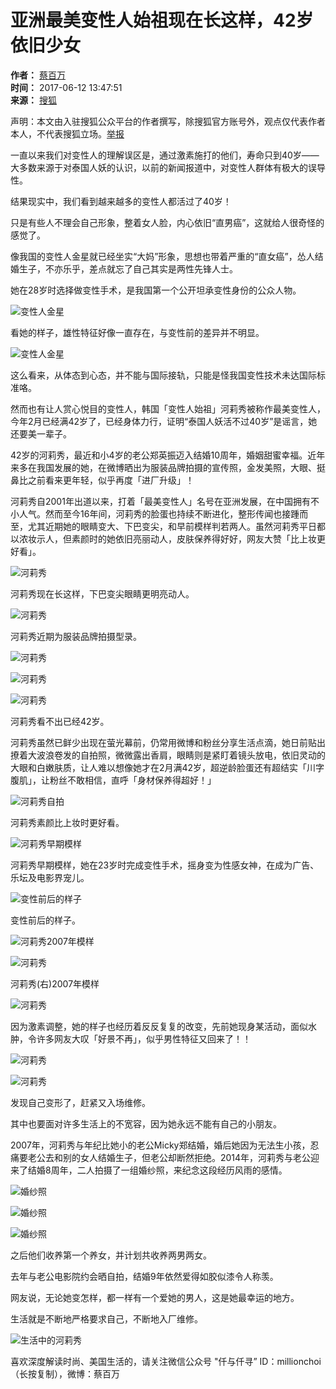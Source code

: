 # 亚洲最美变性人始祖现在长这样，42岁依旧少女

**作者：** [蔡百万](http://mp.sohu.com/profile?xpt=MTQxMjY5MTk0MkBzaW5hLnNvaHUuY29t)  
**时间：** 2017-06-12 13:47:51  
**来源：** [搜狐](https://fashion.sohu.com/20170612/n496689748.shtml)  

声明：本文由入驻搜狐公众平台的作者撰写，除搜狐官方账号外，观点仅代表作者本人，不代表搜狐立场。[举报](https://quan.sohu.com/q/545c9b6bf6c43b5569fe64a2)

一直以来我们对变性人的理解误区是，通过激素施打的他们，寿命只到40岁——大多数来源于对泰国人妖的认识，以前的新闻报道中，对变性人群体有极大的误导性。

结果现实中，我们看到越来越多的变性人都活过了40岁！

只是有些人不理会自己形象，整着女人脸，内心依旧“直男癌”，这就给人很奇怪的感觉了。

像我国的变性人金星就已经坐实“大妈”形象，思想也带着严重的“直女癌”，怂人结婚生子，不亦乐乎，差点就忘了自己其实是两性先锋人士。

她在28岁时选择做变性手术，是我国第一个公开坦承变性身份的公众人物。

![变性人金星](https://img.mp.itc.cn/upload/20170612/d8863156e5894eb8be120c6aca6a4988_th.jpg)

看她的样子，雄性特征好像一直存在，与变性前的差异并不明显。

![变性人金星](https://img.mp.itc.cn/upload/20170612/51718549ac19431cbabb6e35adbd1565_th.jpg)

这么看来，从体态到心态，并不能与国际接轨，只能是怪我国变性技术未达国际标准咯。

然而也有让人赏心悦目的变性人，韩国「变性人始祖」河莉秀被称作最美变性人，今年2月已经满42岁了，已经身体力行，证明“泰国人妖活不过40岁”是谣言，她还要美一辈子。

42岁的河莉秀，最近和小4岁的老公郑英振迈入结婚10周年，婚姻甜蜜幸福。近年来多在我国发展的她，在微博晒出为服装品牌拍摄的宣传照，金发美照，大眼、挺鼻比之前看来更年轻，似乎再度「进厂升级」！

河莉秀自2001年出道以来，打着「最美变性人」名号在亚洲发展，在中国拥有不小人气。然而至今16年间，河莉秀的脸蛋也持续不断进化，整形传闻也接踵而至，尤其近期她的眼睛变大、下巴变尖，和早前模样判若两人。虽然河莉秀平日都以浓妆示人，但素颜时的她依旧亮丽动人，皮肤保养得好好，网友大赞「比上妆更好看」。

![河莉秀](https://img.mp.itc.cn/upload/20170612/bfe33b7ff8804c7d88679bd228b46a49_th.jpg)

河莉秀现在长这样，下巴变尖眼睛更明亮动人。

![河莉秀](https://img.mp.itc.cn/upload/20170612/3c9a832194684a10b6e7c2ba7f558e81_th.jpg)

河莉秀近期为服装品牌拍摄型录。

![河莉秀](https://img.mp.itc.cn/upload/20170612/53da7c77dc1b439bae26bd24f8cd98d2_th.jpg)

![河莉秀](https://img.mp.itc.cn/upload/20170612/5f5c982b1eee47e79de39518511ddf81_th.jpg)

![河莉秀](https://img.mp.itc.cn/upload/20170612/4f0112b151994c44885c899fd92dd4ad_th.jpg)

河莉秀看不出已经42岁。

河莉秀虽然已鲜少出现在萤光幕前，仍常用微博和粉丝分享生活点滴，她日前贴出撩着大波浪卷发的自拍照，微微露出香肩，眼睛则是紧盯着镜头放电，依旧灵动的大眼和白嫩肤质，让人难以想像她才在2月满42岁，超逆龄脸蛋还有超结实「川字腹肌」，让粉丝不敢相信，直呼「身材保养得超好！」

![河莉秀自拍](https://img.mp.itc.cn/upload/20170612/5d66142fd1234773b512df6abfbd5d3c.jpg)

河莉秀素颜比上妆时更好看。

![河莉秀早期模样](https://img.mp.itc.cn/upload/20170612/fe02681cfa714bddbbfa3e3da24757a1.jpg)

河莉秀早期模样，她在23岁时完成变性手术，摇身变为性感女神，在成为广告、乐坛及电影界宠儿。

![变性前后的样子](https://img.mp.itc.cn/upload/20170612/80855f38cf0b4afc998b0944bf7b3731_th.jpg)

变性前后的样子。

![河莉秀2007年模样](https://img.mp.itc.cn/upload/20170612/0b243ff4253641b9b543f1c903953854_th.jpg)

![河莉秀](https://img.mp.itc.cn/upload/20170612/ca71f3772fd94a7ca4088884a6e413b0_th.jpg)

河莉秀(右)2007年模样

![河莉秀](https://img.mp.itc.cn/upload/20170612/449f9a6161db4cadb76ee389e543cbe3_th.jpg)

因为激素调整，她的样子也经历着反反复复的改变，先前她现身某活动，面似水肿，令许多网友大叹「好景不再」，似乎男性特征又回来了！！

![河莉秀](https://img.mp.itc.cn/upload/20170612/b7f56b50159d44cd9d9139de9f6fca35_th.jpg)

![河莉秀](https://img.mp.itc.cn/upload/20170612/c77a9ad8ef974395a41a450ed3e638fa_th.jpg)

发现自己变形了，赶紧又入场维修。

其中也要面对许多生活上的不宽容，因为她永远不能有自己的小朋友。

2007年，河莉秀与年纪比她小的老公Micky郑结婚，婚后她因为无法生小孩，忍痛要老公去和别的女人结婚生子，但老公却断然拒绝。2014年，河莉秀与老公迎来了结婚8周年，二人拍摄了一组婚纱照，来纪念这段经历风雨的感情。

![婚纱照](https://img.mp.itc.cn/upload/20170612/285498ea34dc49049cefed28ffbf3a09_th.jpg)

![婚纱照](https://img.mp.itc.cn/upload/20170612/f12046492f264b41a55233bf13495aed_th.jpg)

![婚纱照](https://img.mp.itc.cn/upload/20170612/393b7785679f4ef898add895627c7af5_th.jpg)

之后他们收养第一个养女，并计划共收养两男两女。

去年与老公电影院约会晒自拍，结婚9年依然爱得如胶似漆令人称羡。

网友说，无论她变怎样，都一样有一个爱她的男人，这是她最幸运的地方。

生活就是不断地严格要求自己，不断地入厂维修。

![生活中的河莉秀](https://img.mp.itc.cn/upload/20170612/f992f5f0554e4a0c870491555b07812e_th.jpg)

喜欢深度解读时尚、美国生活的，请关注微信公众号 "仟与仟寻” ID：millionchoi（长按复制），微博：蔡百万